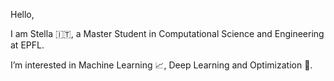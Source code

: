 Hello,

I am Stella 🇮🇹, a Master Student in Computational Science and Engineering at EPFL. 
 
I’m interested in Machine Learning 📈, Deep Learning and Optimization 🎯. 

